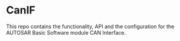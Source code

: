 # CanIF

This repo contains the functionality, API and the configuration for the AUTOSAR Basic Software module CAN Interface.
